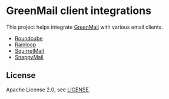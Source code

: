 # GreenMail client integrations

This project helps integrate [GreenMail](https://github.com/greenmail-mail-test/greenmail) with various email clients.

* [Roundcube](roundcube)
* [Rainloop](rainloop)
* [SquirrelMail](squirrelmail)
* [SnappyMail](snappymail)

## License

Apache License 2.0, see [LICENSE](https://github.com/greenmail-mail-test/greenmail-client-integrations/blob/main/LICENSE).

